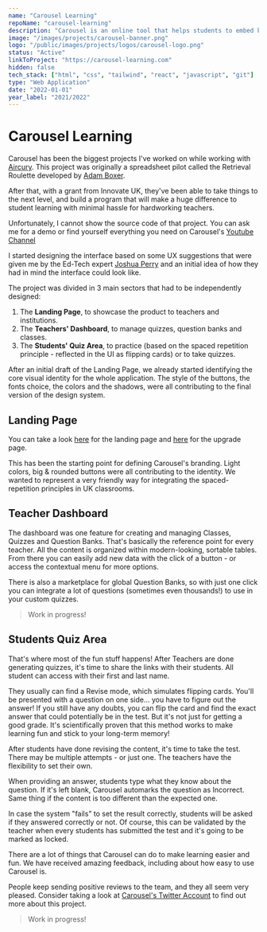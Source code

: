 ```yaml
---
name: "Carousel Learning"
repoName: "carousel-learning"
description: "Carousel is an online tool that helps students to embed knowledge in their long-term memory. Developed with Aircury."
image: "/images/projects/carousel-banner.png"
logo: "/public/images/projects/logos/carousel-logo.png"
status: "Active"
linkToProject: "https://carousel-learning.com"
hidden: false
tech_stack: ["html", "css", "tailwind", "react", "javascript", "git"]
type: "Web Application"
date: "2022-01-01"
year_label: "2021/2022"
---
```


# Carousel Learning

Carousel has been the biggest projects I've worked on while working with [Aircury](https://www.aircury.com/). This project was originally a spreadsheet pilot called the Retrieval Roulette developed by [Adam Boxer](https://twitter.com/adamboxer1).

After that, with a grant from Innovate UK, they've been able to take things to the next level, and build a program that will make a huge difference to student learning with minimal hassle for hardworking teachers.

Unfortunately, I cannot show the source code of that project. You can ask me for a demo or find yourself everything you need on Carousel's [Youtube Channel](https://www.youtube.com/channel/UCYW4FlFhLfrK2T31Q0Aj4Lg)

I started designing the interface based on some UX suggestions that were given me by the Ed-Tech expert [Joshua Perry](https://twitter.com/bringmoredata) and an initial idea of how they had in mind the interface could look like.

The project was divided in 3 main sectors that had to be independently designed:

1. The **Landing Page**, to showcase the product to teachers and institutions.
2. The **Teachers' Dashboard**, to manage quizzes, question banks and classes.
3. The **Students' Quiz Area**, to practice (based on the spaced repetition principle - reflected in the UI as flipping cards) or to take quizzes.

After an initial draft of the Landing Page, we already started identifying the core visual identity for the whole application.
The style of the buttons, the fonts choice, the colors and the shadows, were all contributing to the final version of the design system.

## Landing Page

You can take a look [here](https://www.carousel-learning.com/) for the landing page and [here](https://www.carousel-learning.com/upgrade/) for the upgrade page.

This has been the starting point for defining Carousel's branding. Light colors, big & rounded buttons were all contributing to the identity.
We wanted to represent a very friendly way for integrating the spaced-repetition principles in UK classrooms.

## Teacher Dashboard

The dashboard was one feature for creating and managing Classes, Quizzes and Question Banks. That's basically the reference point for every teacher.
All the content is organized within modern-looking, sortable tables. From there you can easily add new data with the click of a button - or access the contextual menu for more options.

There is also a marketplace for global Question Banks, so with just one click you can integrate a lot of questions (sometimes even thousands!) to use in your custom quizzes.

> Work in progress!

## Students Quiz Area

That's where most of the fun stuff happens! After Teachers are done generating quizzes, it's time to share the links with their students. All student can access with their first and last name.

They usually can find a Revise mode, which simulates flipping cards. You'll be presented with a question on one side... you have to figure out the answer! If you still have any doubts, you can flip the card and find the exact answer that could potentially be in the test. But it's not just for getting a good grade.
It's scientifically proven that this method works to make learning fun and stick to your long-term memory!

After students have done revising the content, it's time to take the test. There may be multiple attempts - or just one. The teachers have the flexibility to set their own.

When providing an answer, students type what they know about the question. If it's left blank, Carousel automarks the question as Incorrect. Same thing if the content is too different than the expected one.

In case the system "fails" to set the result correctly, students will be asked if they answered correctly or not. Of course, this can be validated by the teacher when every students has submitted the test and it's going to be marked as locked.

There are a lot of things that Carousel can do to make learning easier and fun. We have received amazing feedback, including about how easy to use Carousel is.

People keep sending positive reviews to the team, and they all seem very pleased. Consider taking a look at [Carousel's Twitter Account](https://twitter.com/Carousel_Learn) to find out more about this project.

> Work in progress!
